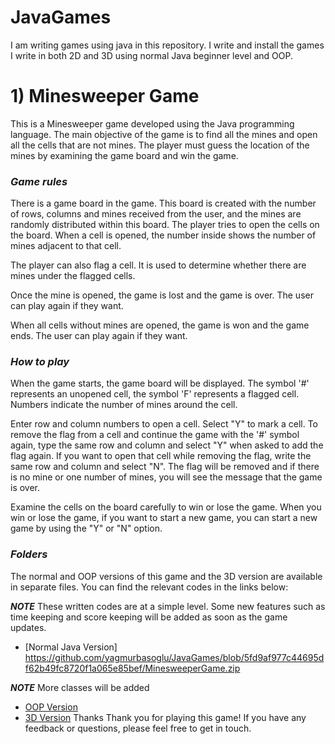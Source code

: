 # JavaGames
I am writing games using java in this repository. I write and install the games I write in both 2D and 3D using normal Java beginner level and OOP.

# 1) Minesweeper Game
This is a Minesweeper game developed using the Java programming language. The main objective of the game is to find all the mines and open all the cells that are not mines. The player must guess the location of the mines by examining the game board and win the game.

### ***Game rules***
There is a game board in the game. This board is created with the number of rows, columns and mines received from the user, and the mines are randomly distributed within this board.
The player tries to open the cells on the board. When a cell is opened, the number inside shows the number of mines adjacent to that cell.

The player can also flag a cell. It is used to determine whether there are mines under the flagged cells.

Once the mine is opened, the game is lost and the game is over. The user can play again if they want.

When all cells without mines are opened, the game is won and the game ends. The user can play again if they want.

### ***How to play***
When the game starts, the game board will be displayed. The symbol '#' represents an unopened cell, the symbol 'F' represents a flagged cell. Numbers indicate the number of mines around the cell.

Enter row and column numbers to open a cell. Select "Y" to mark a cell. To remove the flag from a cell and continue the game with the '#' symbol again, type the same row and column and select "Y" when asked to add the flag again. If you want to open that cell while removing the flag, write the same row and column and select "N". The flag will be removed and if there is no mine or one number of mines, you will see the message that the game is over.

Examine the cells on the board carefully to win or lose the game.
When you win or lose the game, if you want to start a new game, you can start a new game by using the "Y" or "N" option.
### ***Folders***

The normal and OOP versions of this game and the 3D version are available in separate files. You can find the relevant codes in the links below:                                                                                                                                         

***NOTE***
These written codes are at a simple level. Some new features such as time keeping and score keeping will be added as soon as the game updates. 

- [Normal Java Version] https://github.com/yagmurbasoglu/JavaGames/blob/5fd9af977c44695df62b49fc8720f1a065e85bef/MinesweeperGame.zip                                                                                                                                                     

***NOTE***
  More classes will be added
  
- [OOP Version](link_to_oop_game)
- [3D Version](link_to_3d_game)
Thanks
Thank you for playing this game! If you have any feedback or questions, please feel free to get in touch.
